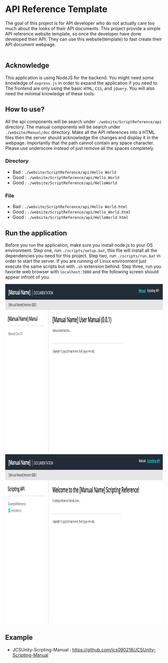 # API Reference Template #

The goal of this project is for API developer who do not actually 
care too much about the looks of their API documents. This project 
provide a simple API reference website template, so once the developer 
have done developed their API. They can use this website(template) to 
fast create their API document webpage. <br/><br/>


## Acknowledge ##
This application is using NodeJS for the backend. You might need 
some knowledge of `express.js` in order to expand the application 
if you need to. The frontend are only using the basic `HTML`, `CSS`, 
and `jQuery`. You will also need the minimal knowledge of these tools.


## How to use? ##
All the api components will be search under `./website/ScriptReference/api` 
directory. The manual components will be search under `./website/Manual/doc` 
directory. Make all the API references into a HTML files then the server 
should acknowledge the changes and display it in the webpage. Importantly 
that the path cannot contain any space character. Please use underscore 
instead of just remove all the spaces completely.

### Directory ###
* Bad : `./website/ScriptReference/api/Hello World`
* Good : `./website/ScriptReference/api/Hello_World`
* Good : `./website/ScriptReference/api/HelloWorld`

### File ###
* Bad : `./website/ScriptReference/api/Hello World.html`
* Good : `./website/ScriptReference/api/Hello_World.html`
* Good : `./website/ScriptReference/api/HelloWorld.html`


## Run the application ##
Before you run the application, make sure you install node.js to 
your OS environment. Step one, run `./scripts/setup.bat`, this 
file will install all the dependencies you need for this project. 
Step two, run `./scripts/run.bat` in order to start the server. 
If you are running of Linux environment just execute the same scripts 
but with `.sh` extension behind. Step three, run you favorite web 
browser with `localhost:3000` and the following screen should appear 
infront of you. 

<img src="./screenshot/demo_01.png" width="960" height="540"/>
<img src="./screenshot/demo_02.png" width="960" height="540"/>


## Example ##
* JCSUnity-Scrpting-Manual : https://github.com/jcs090218/JCSUnity-Scripting-Manual
